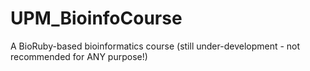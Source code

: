 # UPM_BioinfoCourse
A BioRuby-based bioinformatics course (still under-development - not recommended for ANY purpose!)
